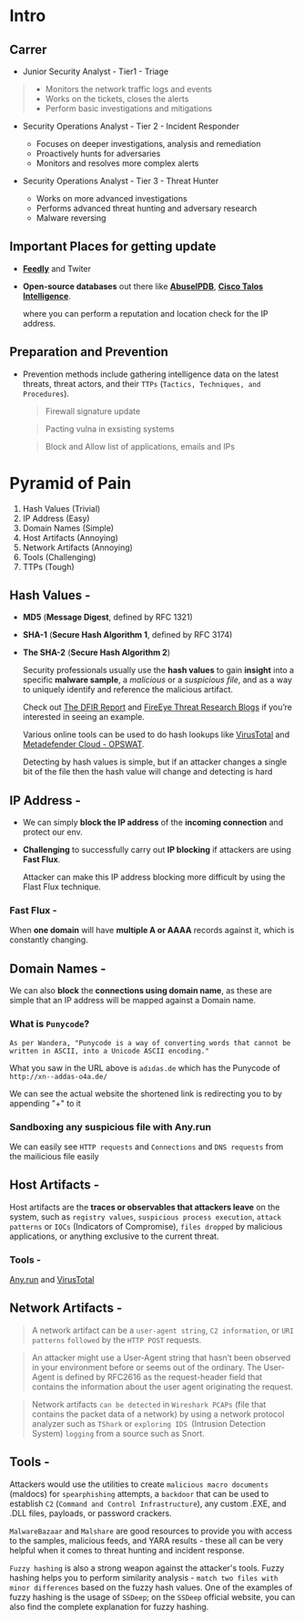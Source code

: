 # Intro

## Carrer

* Junior Security Analyst - Tier1 - Triage
>	- Monitors the network traffic logs and events
>	- Works on the tickets, closes the alerts
>	- Perform basic investigations and mitigations

* Security Operations Analyst - Tier 2 - Incident Responder
	- Focuses on deeper investigations, analysis and remediation
	- Proactively hunts for adversaries
	- Monitors and resolves more complex alerts

* Security Operations Analyst - Tier 3 - Threat Hunter
	- Works on more advanced investigations
	- Performs advanced threat hunting and adversary research
	- Malware reversing

## Important Places for getting update

* [__Feedly__](https://feedly.com/i/welcome) and Twiter

* __Open-source databases__ out there like [__AbuseIPDB__](https://www.abuseipdb.com), [__Cisco Talos Intelligence__](https://talosintelligence.com). 

  where you can perform a reputation and location check for the IP address.

## Preparation and Prevention

* Prevention methods include gathering intelligence data on the latest threats, threat actors, and their `TTPs` (`Tactics, Techniques, and Procedures`).

	> Firewall signature update
	
	> Pacting vulna in exsisting systems
	
	> Block and Allow list of applications, emails and IPs


##
##
# Pyramid of Pain

1. Hash Values (Trivial)
2. IP Address (Easy)
3. Domain Names (Simple)
4. Host Artifacts (Annoying)
5. Network Artifacts (Annoying)
6. Tools (Challenging)
7. TTPs (Tough)


## Hash Values -

* __MD5__ (__Message Digest__, defined by RFC 1321)
* __SHA-1__ (__Secure Hash Algorithm 1__, defined by RFC 3174) 
* __The SHA-2__ (__Secure Hash Algorithm 2__)

	Security professionals usually use the __hash values__ to gain __insight__ into a specific __malware sample__, a _malicious_ or a _suspicious file_, and as a way to uniquely identify and reference the malicious artifact.

	Check out [The DFIR Report](https://thedfirreport.com/) and [FireEye Threat Research Blogs](https://www.fireeye.com/blog/threat-research.html) if you’re interested in seeing an example.


	Various online tools can be used to do hash lookups like [VirusTotal](https://www.virustotal.com/gui/) and [Metadefender Cloud - OPSWAT](https://metadefender.opswat.com/?lang=en).

	Detecting by hash values is simple, but if an attacker changes a single bit of the file then the hash value will change and detecting is hard


## IP Address -

- We can simply __block the IP address__ of the __incoming connection__ and protect our env.

- __Challenging__ to successfully carry out __IP blocking__ if attackers are using __Fast Flux__.

    Attacker can make this IP address blocking more difficult by using the Flast Flux technique.


### Fast Flux -
When __one domain__ will have __multiple A or AAAA__ records against it, which is constantly changing.


## Domain Names -

We can also __block__ the __connections using domain name__, as these are simple that an IP address will be mapped against a Domain name.

### __What is `Punycode`?__ 

	As per Wandera, "Punycode is a way of converting words that cannot be written in ASCII, into a Unicode ASCII encoding."

What you saw in the URL above is `adıdas.de` which has the Punycode of `http://xn--addas-o4a.de/`

We can see the actual website the shortened link is redirecting you to by appending "+" to it 


### Sandboxing any suspicious file with Any.run

We can easily see `HTTP requests` and `Connections` and `DNS requests` from the mailicious file easily


## Host Artifacts -

Host artifacts are the __traces or observables that attackers leave__ on the system, such as `registry values`, `suspicious process execution`, `attack patterns` or `IOCs` (Indicators of Compromise), `files dropped` by malicious applications, or anything exclusive to the current threat.


### Tools -

[Any.run](https://www.any.run) and [VirusTotal](https://www.virustotal.com/gui/)


## Network Artifacts -

> A network artifact can be a `user-agent string`, `C2 information`, or `URI patterns` `followed` by the `HTTP POST` requests.

> An attacker might use a User-Agent string that hasn’t been observed in your environment before or seems out of the ordinary. The User-Agent is defined by RFC2616 as the request-header field that contains the information about the user agent originating the request.

> Network artifacts `can be detected` in `Wireshark PCAPs` (file that contains the packet data of a network) by using a network protocol analyzer such as `TShark` or `exploring IDS `(Intrusion Detection System) `logging` from a source such as Snort.


## Tools -

Attackers would use the utilities to create `malicious macro documents` (maldocs) for `spearphishing` attempts, a `backdoor` that can be used to establish `C2` (`Command and Control Infrastructure`), any custom .EXE, and .DLL files, payloads, or password crackers.

`MalwareBazaar` and `Malshare` are good resources to provide you with access to the samples, malicious feeds, and YARA results - these all can be very helpful when it comes to threat hunting and incident response. 

`Fuzzy hashing` is also a strong weapon against the attacker's tools. Fuzzy hashing helps you to perform similarity analysis - `match two files with minor differences` based on the fuzzy hash values. One of the examples of fuzzy hashing is the usage of `SSDeep`; on the `SSDeep` official website, you can also find the complete explanation for fuzzy hashing. 


